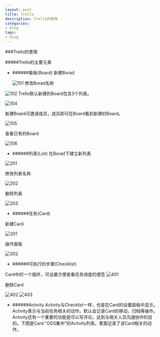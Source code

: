 ```yaml
---
layout: post
title: Trello
description: Trello的使用
categories:
- blog 
tags:
- blog
---
```



###Trello的使用

#####Trello的主要元素

- ######看板(Board)
	新建Borad
	
	![101]
修改Borad名称

 ![102]
Trello默认新建的Board包含3个列表。 

 ![104]

  新建Board可邀请成员，成员即可在Board看到新建的Board。

  ![105]
  
  查看已有的Board
  
  ![106]

- ######列表(List)
 在Borad下建立新列表
 
 ![201]
 
 修改列表名称
 
 ![202]
 
 删除列表
 
 ![203]	

- ######任务(Card)
 
 新建Card
 
 ![301]
 
 操作面板
 
 ![302]

- ######可执行的步骤(Checklist)

 Card中的一个插件，可设置方便查看任务进度的便签
 ![401]
 
 删除Card
 
 ![402]
 ![403]
- ######Activity
Activity与Checklist一样，也是在Card的设置面板中显示。Activity表示与当前任务相关的动作。默认会记录Card的移动，归档等操作。Activity还有一个重要的功能是可以写评论。达到与相关人员沟通协作的目的。下图是Card "ODS集中"的Activity列表。里面记录了该Card相关的动作。



[101]:image/Trello/101.jpg
[102]:image/Trello/102.jpg
[104]:image/Trello/104.jpg
[105]:image/Trello/105.jpg
[106]:image/Trello/106.jpg
[201]:image/Trello/201.jpg
[202]:image/Trello/202.jpg
[203]:image/Trello/203.jpg
[301]:image/Trello/301.jpg
[302]:image/Trello/302.jpg
[401]:image/Trello/401.jpg
[402]:image/Trello/402.jpg
[403]:image/Trello/403.jpg



